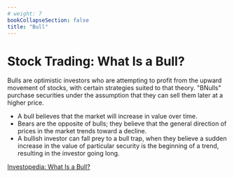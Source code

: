 ```yaml
---
# weight: 7
bookCollapseSection: false
title: "Bull"
---
```


# Stock Trading: What Is a Bull?

Bulls are optimistic investors who are attempting to profit from the upward movement of stocks, with certain strategies suited to that theory. "BNulls" purchase securities under the assumption that they can sell them later at a higher price.

- A bull believes that the market will increase in value over time.
- Bears are the opposite of bulls; they believe that the general direction of prices in the market trends toward a decline.
- A bullish investor can fall prey to a bull trap, when they believe a sudden increase in the value of particular security is the beginning of a trend, resulting in the investor going long.

[Investopedia: What Is a Bull?](https://www.investopedia.com/terms/b/bull.asp)

